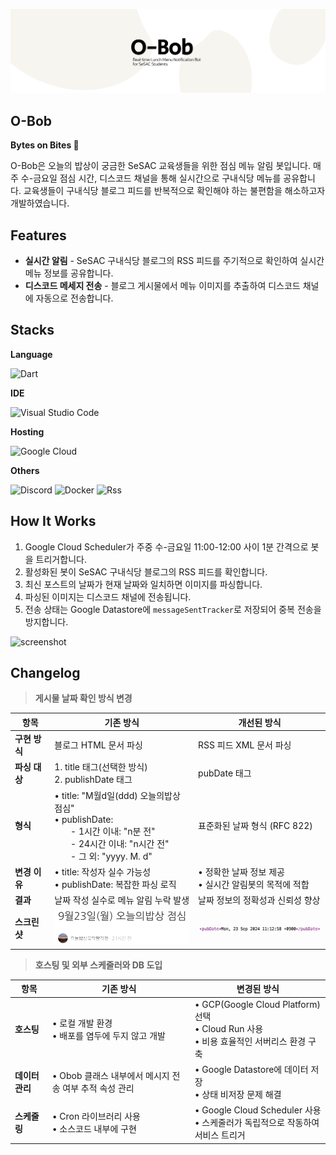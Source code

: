 ![alt text](assets/obob.png)

## O-Bob

**Bytes on Bites 🍚**

O-Bob은 오늘의 밥상이 궁금한 SeSAC 교육생들을 위한 점심 메뉴 알림 봇입니다. 매주 수-금요일 점심 시간, 디스코드 채널을 통해 실시간으로 구내식당 메뉴를 공유합니다. 교육생들이 구내식당 블로그 피드를 반복적으로 확인해야 하는 불편함을 해소하고자 개발하였습니다.


## Features

- **실시간 알림** -  SeSAC 구내식당 블로그의 RSS 피드를 주기적으로 확인하여 실시간 메뉴 정보를 공유합니다.
- **디스코드 메세지 전송** - 블로그 게시물에서 메뉴 이미지를 추출하여 디스코드 채널에 자동으로 전송합니다.


## Stacks

**Language**

![Dart](https://img.shields.io/badge/dart-%230175C2.svg?style=for-the-badge&logo=dart&logoColor=white)

**IDE**

![Visual Studio Code](https://img.shields.io/badge/Visual%20Studio%20Code-0078d7.svg?style=for-the-badge&logo=visual-studio-code&logoColor=white)

 **Hosting**

 ![Google Cloud](https://img.shields.io/badge/GoogleCloud-%234285F4.svg?style=for-the-badge&logo=google-cloud&logoColor=white)

**Others**

![Discord](https://img.shields.io/badge/Discord-%235865F2.svg?style=for-the-badge&logo=discord&logoColor=white)
![Docker](https://img.shields.io/badge/docker-%230db7ed.svg?style=for-the-badge&logo=docker&logoColor=white)
![Rss](https://img.shields.io/badge/rss-F88900?style=for-the-badge&logo=rss&logoColor=white)


## How It Works

1. Google Cloud Scheduler가 주중 수-금요일 11:00-12:00 사이 1분 간격으로 봇을 트리거합니다.
2. 활성화된 봇이 SeSAC 구내식당 블로그의 RSS 피드를 확인합니다.
3. 최신 포스트의 날짜가 현재 날짜와 일치하면 이미지를 파싱합니다.
4. 파싱된 이미지는 디스코드 채널에 전송됩니다.
5. 전송 상태는 Google Datastore에 `messageSentTracker`로 저장되어 중복 전송을 방지합니다.

<img width="400" alt="screenshot" src="https://github.com/user-attachments/assets/2685ae80-5fd7-4e61-8167-fb1b966912f3">


## Changelog

>**게시물 날짜 확인 방식 변경**

| 항목 | 기존 방식 | 개선된 방식 |
|------|-----------|-------------|
| **구현 방식** | 블로그 HTML 문서 파싱 | RSS 피드 XML 문서 파싱|
| **파싱 대상** | 1. title 태그(선택한 방식)<br>2. publishDate 태그 | pubDate 태그 |
| **형식** | • title: "M월d일(ddd) 오늘의밥상 점심"<br>• publishDate:<br> ㅤㅤ- 1시간 이내: "n분 전"<br> ㅤㅤ- 24시간 이내: "n시간 전"<br> ㅤㅤ- 그 외: "yyyy. M. d" | 표준화된 날짜 형식 (RFC 822) |
| **변경 이유** | • title: 작성자 실수 가능성<br>• publishDate: 복잡한 파싱 로직 | • 정확한 날짜 정보 제공<br>• 실시간 알림봇의 목적에 적합 |
| **결과** | 날짜 작성 실수로 메뉴 알림 누락 발생 | 날짜 정보의 정확성과 신뢰성 향상 |
| **스크린샷** | <img src="assets/html.png" alt="기존 방식" width="220"> | <img src="assets/xml.png" alt="개선된 방식" width="220"> |

>**호스팅 및 외부 스케줄러와 DB 도입**

| 항목 | 기존 방식 | 변경된 방식 |
|------|-----------|-------------|
| **호스팅** | • 로컬 개발 환경<br>• 배포를 염두에 두지 않고 개발 | • GCP(Google Cloud Platform) 선택<br>• Cloud Run 사용<br>• 비용 효율적인 서버리스 환경 구축 |
| **데이터 관리** | • Obob 클래스 내부에서 메시지 전송 여부 추적 속성 관리 | • Google Datastore에 데이터 저장<br>• 상태 비저장 문제 해결 |
| **스케줄링** | • Cron 라이브러리 사용<br>• 소스코드 내부에 구현 | • Google Cloud Scheduler 사용<br>• 스케줄러가 독립적으로 작동하여 서비스 트리거 |
